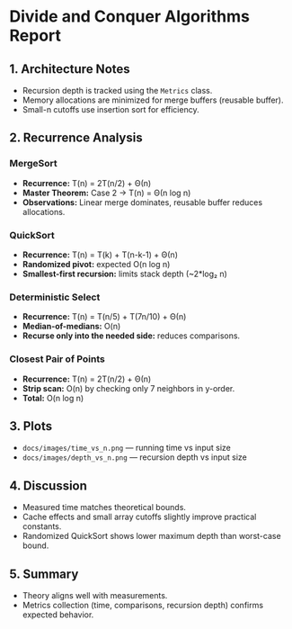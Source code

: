 # Divide and Conquer Algorithms Report

## 1. Architecture Notes
- Recursion depth is tracked using the `Metrics` class.
- Memory allocations are minimized for merge buffers (reusable buffer).
- Small-n cutoffs use insertion sort for efficiency.

## 2. Recurrence Analysis

### MergeSort
- **Recurrence:** T(n) = 2T(n/2) + Θ(n)
- **Master Theorem:** Case 2 → T(n) = Θ(n log n)
- **Observations:** Linear merge dominates, reusable buffer reduces allocations.

### QuickSort
- **Recurrence:** T(n) = T(k) + T(n-k-1) + Θ(n)
- **Randomized pivot:** expected O(n log n)
- **Smallest-first recursion:** limits stack depth (~2*log₂ n)

### Deterministic Select
- **Recurrence:** T(n) = T(n/5) + T(7n/10) + Θ(n)
- **Median-of-medians:** O(n)
- **Recurse only into the needed side:** reduces comparisons.

### Closest Pair of Points
- **Recurrence:** T(n) = 2T(n/2) + Θ(n)
- **Strip scan:** O(n) by checking only 7 neighbors in y-order.
- **Total:** O(n log n)

## 3. Plots
- `docs/images/time_vs_n.png` — running time vs input size
- `docs/images/depth_vs_n.png` — recursion depth vs input size

## 4. Discussion
- Measured time matches theoretical bounds.
- Cache effects and small array cutoffs slightly improve practical constants.
- Randomized QuickSort shows lower maximum depth than worst-case bound.

## 5. Summary
- Theory aligns well with measurements.
- Metrics collection (time, comparisons, recursion depth) confirms expected behavior.
